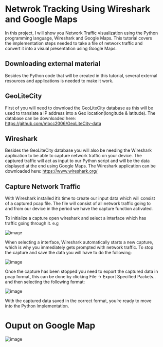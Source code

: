 # Netwrok Tracking Using Wireshark and Google Maps
In this project, I will show you Network Traffic visualization using the Python programming language, Wireshark and Google Maps. This tutorial covers the implementation steps needed to take a file of network traffic and convert it into a visual presentation using Google Maps.
## Downloading external material
Besides the Python code that will be created in this tutorial, several external resources and applications is needed to make it work.
## GeoLiteCity
First of you will need to download the GeoLiteCity database as this will be used to translate a IP address into a Geo location(longitude & latitude). The database can be downloaded here: https://github.com/mbcc2006/GeoLiteCity-data
## Wireshark
Besides the GeoLiteCity database you will also be needing the Wireshark application to be able to capture network traffic on your device. The captured traffic will act as input to our Python script and will be the data displayed at the end using Google Maps. The Wireshark application can be downloaded here: https://www.wireshark.org/ 
## Capture Network Traffic
With Wireshark installed it’s time to create our input data which will consist of a captured pcap file. The file will consist of all network traffic going to and from our device in the period we have the capture function activated.

To initialize a capture open wireshark and select a interface which has traffic going through it. e.g

![image](https://github.com/user-attachments/assets/ad017fe0-ecc0-4c7a-88bb-0c42f2c8b177)

When selecting a interface, Wireshark automatically starts a new capture, which is why you immediately gets prompted with network traffic. To stop the capture and save the data you will have to do the following:

![image](https://github.com/user-attachments/assets/89e8a48b-2a6b-4eb6-b593-d2ecb928d879)

Once the capture has been stopped you need to export the captured data in pcap format, this can be done by clicking File -> Export Specified Packets.. and then selecting the following format:

![image](https://github.com/user-attachments/assets/bb6accb4-a96c-4cc8-85bd-f7a32c3df8d7)

With the captured data saved in the correct format, you’re ready to move into the Python Implementation.

# Ouput on Google Map

![image](https://github.com/user-attachments/assets/1ccba292-1ffb-4442-9670-f4706b86ff84)



